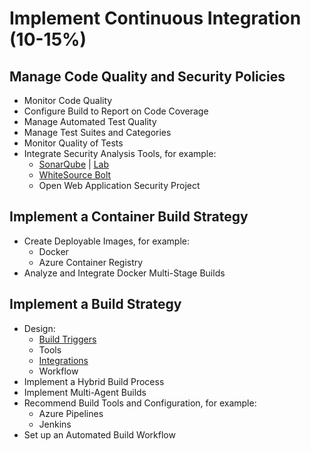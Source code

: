 # Implement Continuous Integration (10-15%)
## Manage Code Quality and Security Policies
- Monitor Code Quality
- Configure Build to Report on Code Coverage
- Manage Automated Test Quality
- Manage Test Suites and Categories
- Monitor Quality of Tests
- Integrate Security Analysis Tools, for example:
    - [SonarQube](https://docs.microsoft.com/en-us/azure/devops/java/sonarqube) | [Lab](https://www.azuredevopslabs.com/labs/vstsextend/sonarqube/)
    - [WhiteSource Bolt](https://www.azuredevopslabs.com/labs/vstsextend/WhiteSource/)
    - Open Web Application Security Project

## Implement a Container Build Strategy
- Create Deployable Images, for example:
    - Docker
    - Azure Container Registry
- Analyze and Integrate Docker Multi-Stage Builds

## Implement a Build Strategy
- Design:
    - [Build Triggers](https://docs.microsoft.com/en-us/azure/devops/pipelines/build/triggers)
    - Tools
    - [Integrations](https://azure.microsoft.com/en-us/products/devops-tool-integrations/)
    - Workflow
- Implement a Hybrid Build Process
- Implement Multi-Agent Builds
- Recommend Build Tools and Configuration, for example:
    - Azure Pipelines
    - Jenkins
- Set up an Automated Build Workflow